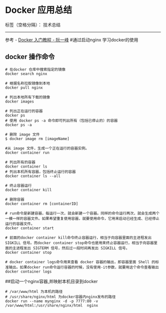 # Docker 应用总结

标签（空格分隔）： 技术总结

---

参考 - [Docker 入门教程 - 阮一峰](http://www.ruanyifeng.com/blog/2018/02/docker-tutorial.html)
#通过启动nginx 学习docker的使用
## docker 操作命令
```
# 在docker 仓库中搜索指定的镜像
docker search nginx

# 根据名称拉取镜像到本地
docker pull nginx

# 列出本地所有下载的镜像
docker images

# 列出正在运行的容器
docker ps
# 使用 docker ps -a 命令即可列出所有（包括已停止的）的容器
docker ps -a

# 删除 image 文件
$ docker image rm [imageName]

#从 image 文件，生成一个正在运行的容器实例。
docker container run

# 列出所有的容器
docker container ls
# 列出本机所有容器，包括终止运行的容器
docker container ls --all

# 终止容器运行
docker container kill

# 删除容器
docker container rm [containerID]

# run命令是新建容器，每运行一次，就会新建一个容器。同样的命令运行两次，就会生成两个一模一样的容器文件。如果希望重复使用容器，就要使用命令，它用来启动已经生成、已经停止运行的容器文件。
docker container start

# 前面的docker container kill命令终止容器运行，相当于向容器里面的主进程发出 SIGKILL 信号。而docker container stop命令也是用来终止容器运行，相当于向容器里面的主进程发出 SIGTERM 信号，然后过一段时间再发出 SIGKILL 信号。
docker container stop

# docker container logs命令用来查看 docker 容器的输出，即容器里面 Shell 的标准输出。如果docker run命令运行容器的时候，没有使用-it参数，就要用这个命令查看输出
docker container logs
```
##启动一个nginx容器,并映射本机目录到docker
```
# /var/www/html 为本机的路径
# /usr/share/nginx/html 为docker容器内nginx发布的路径
docker run --name mynginx -d -p 7777:80 -v /var/www/html:/usr/share/nginx/html  nginx
```




